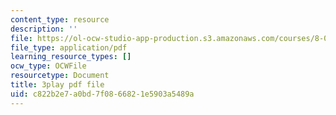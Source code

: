 ```yaml
---
content_type: resource
description: ''
file: https://ol-ocw-studio-app-production.s3.amazonaws.com/courses/8-01sc-classical-mechanics-fall-2016/c822b2e7a0bd7f0866821e5903a5489a_uRUAnKCyyig.pdf
file_type: application/pdf
learning_resource_types: []
ocw_type: OCWFile
resourcetype: Document
title: 3play pdf file
uid: c822b2e7-a0bd-7f08-6682-1e5903a5489a
---
```

